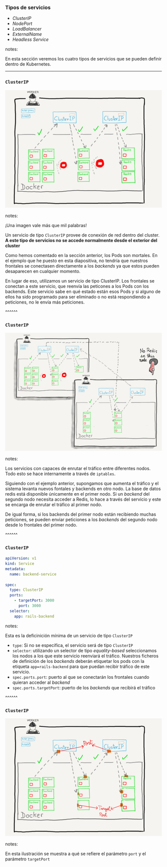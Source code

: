 ### Tipos de servicios

* _ClusterIP_
* _NodePort_
* _LoadBalancer_
* _ExternalName_
* _Headless Service_

notes:

En esta sección veremos los cuatro tipos de servicios que se pueden definir dentro
de Kubernetes.

------

### `ClusterIP`

<img class="r-stretch" alt="clusterIP Service" src="../../images/clusterIP_service.png" />

notes:

¡Una imagen vale más que mil palabras!

Un servicio de tipo `ClusterIP` provee de conexión de red dentro del cluster.
**A este tipo de servicios no se accede normalmente desde el exterior del cluster**

Como hemos comentado en la sección anterior, los Pods son mortales. En el ejemplo
que he puesto en esta diapositiva, no tendría que nuestros frontales
se conectasen directamente a los _backends_ ya que estos pueden desaparecen en 
cualquier momento.

En lugar de eso, utilizamos un servicio de tipo ClusterIP. Los frontales se
conectan a este servicio, que reenvía las peticones a los Pods con los backends.
Este servicio sabe en qué estado están esos Pods y si alguno de ellos ha sido
programado para ser eliminado o no está respondiendo a peticiones, no le envía
más peticiones.

^^^^^^

### `ClusterIP`

<img class="r-stretch" alt="clusterIP Service Multiple Nodes" src="../../images/clusterIP_service_multiple_nodes.png" />

notes:

Los servicios con capaces de enrutar el tráfico entre diferentes nodos. Todo
esto se hace internamente a través de `iptables`.

Siguiendo con el ejemplo anterior, supongamos que aumenta el tráfico y el sistema
levanta nuevos fontales y backends en otro nodo. La base de datos redis está disponible
únicamente en el primer nodo. Si un _backend_ del segundo nodo necesita acceder
a Redis, lo hace a través del servicio y este se encarga de enrutar el tráfico al
primer nodo. 

De igual forma, si los backends del primer nodo están recibiendo muchas peticiones,
se pueden enviar peticiones a los _backends_ del segundo nodo desde lo frontales del
primer nodo.

^^^^^^

### `ClusterIP`

```yaml
apiVersion: v1
kind: Service
metadata:
  name: backend-service

spec:
  type: ClusterIP
  ports:
    - targetPort: 3000
      port: 3000
  selector:
    app: rails-backend
```

notes:

Esta es la deficinición mínima de un servicio de tipo `ClusterIP`

* `type`: Si no se especifica, el servicio será de tipo `ClusterIP`
* `selector`: utilizando un selector de tipo _equality-based_ seleccionamos los nodos
  a los que este servicio reenviará el tráfico. Nuestros ficheros de definición de los
  _backends_ deberán etiquetar los pods con la etiqueta `app=rails-backend` para que
  puedan recibir tráfico de este servicio.
* `spec.ports.port`: puerto al que se conectarán los frontales cuando quieran
  acceder al _backend_
* `spec.ports.targetPort`: puerto de los _backends_ que recibirá el tráfico

^^^^^^

### `ClusterIP`

<img class="r-stretch" alt="clusterIP Service Multiple Nodes" src="../../images/clusterIP_service_with_port_and_target_port.png" />

notes:

En esta ilustración se muestra a qué se refiere el parámetro `port` y el 
parámetro `targetPort`
